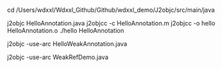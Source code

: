
cd /Users/wdxxl/Wdxxl_Github/Github/wdxxl_demo/J2objc/src/main/java

j2objc HelloAnnotation.java
j2objcc -c HelloAnnotation.m
j2objcc -o hello HelloAnnotation.o
./hello HelloAnnotation

j2objc -use-arc HelloWeakAnnotation.java


j2objc -use-arc WeakRefDemo.java


